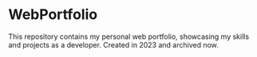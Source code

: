 # WebPortfolio
This repository contains my personal web portfolio, showcasing my skills and projects as a developer. Created in 2023 and archived now.
